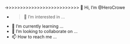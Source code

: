 ->>>>>>>>>>>>>>>>>>>>>>>>>> 👋 Hi, I’m @HeroCrowe
- >👀 I’m interested in ...
- 🌱 I’m currently learning ...
- 💞️ I’m looking to collaborate on ...
- 📫 How to reach me ...

<!---
HeroCrowe/HeroCrowe is a ✨ special ✨ repository because its `README.md` (this file) appears on your GitHub profile.
You can click the Preview link to take a look at your changes.
- 👋 Hi, I’m @HeroCrowe
- >👀 I’m interested in ...
- 🌱 I’m currently learning ...
- 💞️ I’m looking to collaborate on ...
- 📫 How to reach me ... @Hero Crowe
